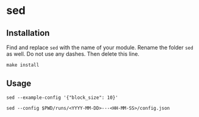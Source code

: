 # sed

## Installation

Find and replace `sed` with the name of your module. Rename the folder `sed` as well. Do not use any dashes. Then delete this line.

```
make install
```

## Usage

```
sed --example-config '{"block_size": 10}'
```

```
sed --config $PWD/runs/<YYYY-MM-DD>---<HH-MM-SS>/config.json
```
